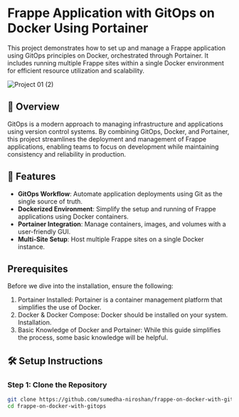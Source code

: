 # Frappe Application with GitOps on Docker Using Portainer  

This project demonstrates how to set up and manage a Frappe application using GitOps principles on Docker, orchestrated through Portainer. It includes running multiple Frappe sites within a single Docker environment for efficient resource utilization and scalability.

![Project 01 (2)](https://github.com/user-attachments/assets/fe123a26-7c0b-4bf4-8b14-e197022d1745)

## 📖 Overview  

GitOps is a modern approach to managing infrastructure and applications using version control systems. By combining GitOps, Docker, and Portainer, this project streamlines the deployment and management of Frappe applications, enabling teams to focus on development while maintaining consistency and reliability in production.

## 🎯 Features  

- **GitOps Workflow**: Automate application deployments using Git as the single source of truth.
- **Dockerized Environment**: Simplify the setup and running of Frappe applications using Docker containers.
- **Portainer Integration**: Manage containers, images, and volumes with a user-friendly GUI.
- **Multi-Site Setup**: Host multiple Frappe sites on a single Docker instance.


## Prerequisites

Before we dive into the installation, ensure the following:

1. Portainer Installed: Portainer is a container management platform that simplifies the use of Docker.
2. Docker & Docker Compose: Docker should be installed on your system. Installation.
3. Basic Knowledge of Docker and Portainer: While this guide simplifies the process, some basic knowledge will be helpful.


## 🛠️ Setup Instructions  

### Step 1: Clone the Repository  

```bash
git clone https://github.com/sumedha-niroshan/frappe-on-docker-with-gitops.git
cd frappe-on-docker-with-gitops
```